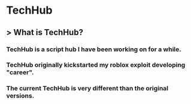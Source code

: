 # TechHub 

## > What is TechHub?

  ### TechHub is a script hub I have been working on for a while. 
  ### TechHub originally kickstarted my roblox exploit developing "career". 
  ### The current TechHub is very different than the original versions.
